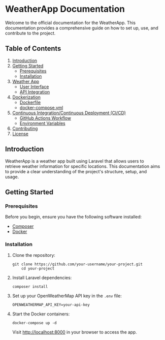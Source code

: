 <h1>WeatherApp Documentation</h1>

<p>Welcome to the official documentation for the WeatherApp. This documentation provides a comprehensive guide on how to set up, use, and contribute to the project.</p>

<h2>Table of Contents</h2>

<ol>
  <li><a href="#introduction">Introduction</a></li>
  <li><a href="#getting-started">Getting Started</a>
    <ul>
      <li><a href="#prerequisites">Prerequisites</a></li>
      <li><a href="#installation">Installation</a></li>
    </ul>
  </li>
  <li><a href="#weather-app">Weather App</a>
    <ul>
      <li><a href="#user-interface">User Interface</a></li>
      <li><a href="#api-integration">API Integration</a></li>
    </ul>
  </li>
  <li><a href="#dockerization">Dockerization</a>
    <ul>
      <li><a href="#dockerfile">Dockerfile</a></li>
      <li><a href="#docker-composeyml">docker-compose.yml</a></li>
    </ul>
  </li>
  <li><a href="#continuous-integrationcontinuous-deployment-cicd">Continuous Integration/Continuous Deployment (CI/CD)</a>
    <ul>
      <li><a href="#github-actions-workflow">GitHub Actions Workflow</a></li>
      <li><a href="#environment-variables">Environment Variables</a></li>
    </ul>
  </li>
  <li><a href="#contributing">Contributing</a></li>
  <li><a href="#license">License</a></li>
</ol>

<h2>Introduction</h2>

<p>WeatherApp is a weather app built using Laravel that allows users to retrieve weather information for specific locations. This documentation aims to provide a clear understanding of the project's structure, setup, and usage.</p>

<h2>Getting Started</h2>

<h3>Prerequisites</h3>

<p>Before you begin, ensure you have the following software installed:</p>

<ul>
  <li><a href="https://getcomposer.org/download/">Composer</a></li>
  <li><a href="https://www.docker.com/get-started">Docker</a></li>
</ul>

<h3>Installation</h3>

<ol>
  <li>Clone the repository:
    <pre><code>git clone https://github.com/your-username/your-project.git
    cd your-project</code></pre>
  </li>
  <li>Install Laravel dependencies:
    <pre><code>composer install</code></pre>
  </li>
  <li>Set up your OpenWeatherMap API key in the <code>.env</code> file:
    <pre><code>OPENWEATHERMAP_API_KEY=your-api-key</code></pre>
  </li>
  <li>Start the Docker containers:
    <pre><code>docker-compose up -d</code></pre>
    Visit <a href="http://localhost:8000">http://localhost:8000</a> in your browser to access the app.
  </li>
</ol>
